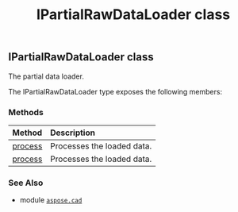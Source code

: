 ﻿---
title: IPartialRawDataLoader class
second_title: Aspose.CAD for Python via .NET API References
description: 
type: docs
weight: 260
url: /python-net/aspose.cad/ipartialrawdataloader/
is_root: false
---

## IPartialRawDataLoader class

The partial data loader.



The IPartialRawDataLoader type exposes the following members:

### Methods
| Method | Description |
| :- | :- |
| [process](/cad/python-net/aspose.cad/ipartialrawdataloader/process/#aspose.cad.Rectangle-bytes-aspose.cad.Point-aspose.cad.Point) | Processes the loaded data. |
| [process](/cad/python-net/aspose.cad/ipartialrawdataloader/process/#aspose.cad.Rectangle-bytes-aspose.cad.Point-aspose.cad.Point-aspose.cad.LoadOptions) | Processes the loaded data. |



### See Also
* module [`aspose.cad`](..)
